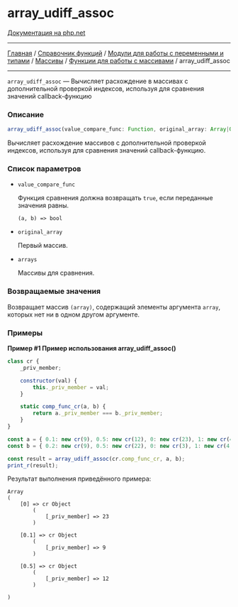 # array_udiff_assoc

[Документация на php.net](https://www.php.net/manual/ru/function.array-udiff-assoc.php)

---

[Главная](../../../../../README.md) / [Справочник функций](../../../../funcref.md) /
[Модули для работы с переменными и типами](../../../vartype.md) / [Массивы](../../array.md) /
[Функции для работы с массивами](../func.md) / array_udiff_assoc

---

`array_udiff_assoc` — Вычисляет расхождение в массивах с дополнительной проверкой индексов,
используя для сравнения значений callback-функцию

### Описание

```ts
array_udiff_assoc(value_compare_func: Function, original_array: Array|Object, ...arrays: Array|Object): Array|Object;
```

Вычисляет расхождение массивов с дополнительной проверкой индексов, используя для сравнения значений
callback-функцию.

### Список параметров

-   `value_compare_func`

    Функция сравнения должна возвращать `true`, если переданные значения равны.

        (a, b) => bool

-   `original_array`

    Первый массив.

-   `arrays`

    Массивы для сравнения.

### Возвращаемые значения

Возвращает массив `(array)`, содержащий элементы аргумента `array`, которых нет ни в одном другом
аргументе.

### Примеры

**Пример #1 Пример использования array_udiff_assoc()**

```js
class cr {
    _priv_member;

    constructor(val) {
        this._priv_member = val;
    }

    static comp_func_cr(a, b) {
        return a._priv_member === b._priv_member;
    }
}

const a = { 0.1: new cr(9), 0.5: new cr(12), 0: new cr(23), 1: new cr(4), 2: new cr(-15) };
const b = { 0.2: new cr(9), 0.5: new cr(22), 0: new cr(3), 1: new cr(4), 2: new cr(-15) };

const result = array_udiff_assoc(cr.comp_func_cr, a, b);
print_r(result);
```

Результат выполнения приведённого примера:

    Array
    (
        [0] => cr Object
            (
                [_priv_member] => 23
            )

        [0.1] => cr Object
            (
                [_priv_member] => 9
            )

        [0.5] => cr Object
            (
                [_priv_member] => 12
            )

    )
